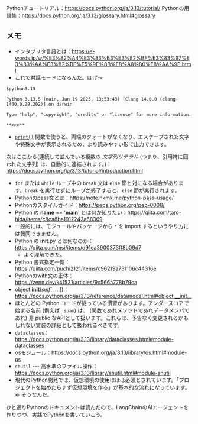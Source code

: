 Pythonチュートリアル：https://docs.python.org/ja/3.13/tutorial/
Pythonの用語集：https://docs.python.org/ja/3.13/glossary.html#glossary

## メモ
- インタプリタ言語とは：https://e-words.jp/w/%E3%82%A4%E3%83%B3%E3%82%BF%E3%83%97%E3%83%AA%E3%82%BF%E5%9E%8B%E8%A8%80%E8%AA%9E.html
- これで対話モードになるんだ。ほげ〜
```
$python3.13

Python 3.13.5 (main, Jun 19 2025, 13:53:43) [Clang 14.0.0 (clang-1400.0.29.202)] on darwin

Type "help", "copyright", "credits" or "license" for more information.

**>>>**
```
- [`print()`](https://docs.python.org/ja/3.13/library/functions.html#print "print") 関数を使うと、両端のクォートがなくなり、エスケープされた文字や特殊文字が表示されるため、より読みやすい形で出力できます。

次はここから(連続して並んでいる複数の _文字列リテラル_ (つまり、引用符に囲われた文字列) は、自動的に連結されます。)：https://docs.python.org/ja/3.13/tutorial/introduction.html

- `for` または `while` ループ中の `break` 文は `else` 節と対になる場合があります。`break` を実行せずにループが終了すると、`else` 節が実行されます。
- Pythonのpass文とは：https://note.nkmk.me/python-pass-usage/
- Pythonのスタイルガイド：https://peps.python.org/pep-0008/
- Python の __name__ == '__main__' とは何か知りたい：https://qiita.com/taro-hida/items/c8ca8ba1912243a68369
- 一般的には、モジュールやパッケージから `*` を import するというやり方には賛同できません。
- Python の __init__.py とは何なのか：https://qiita.com/msi/items/d91ea3900373ff8b09d7
	- よく理解できた。
- Python 書式指定一覧：https://qiita.com/puchi2121/items/c96219a731106c44316e
- Pythonのwith文の正体：https://zenn.dev/k41531/articles/9c566a778b79ca
- object.__init__(_self_[, _..._])：https://docs.python.org/ja/3.13/reference/datamodel.html#object.__init__
- ほとんどの Python コードが従っている慣習があります。アンダースコアで始まる名前 (例えば `_spam`) は、 (関数であれメソッドであれデータメンバであれ) 非 public なAPIとして扱います。これらは、予告なく変更されるかもしれない実装の詳細として扱われるべきです。
- `dataclasses`：https://docs.python.org/ja/3.13/library/dataclasses.html#module-dataclasses
- osモジュール：https://docs.python.org/ja/3.13/library/os.html#module-os
- `shutil` --- 高水準のファイル操作：https://docs.python.org/ja/3.13/library/shutil.html#module-shutil
- 現代のPython開発では、仮想環境の使用はほぼ必須とされています。「プロジェクトを始めたらまず仮想環境を作る」が基本的な流れになっています。← そうなんだ。

ひと通りPythonのドキュメントは読んだので、LangChainのAIエージェントを作りつつ、実践でPythonを書いていこう。